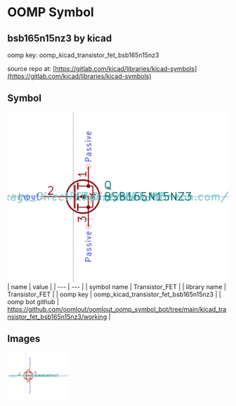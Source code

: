 # OOMP Symbol  
## bsb165n15nz3  by kicad  
  
oomp key: oomp_kicad_transistor_fet_bsb165n15nz3  
  
source repo at: [https://gitlab.com/kicad/libraries/kicad-symbols](https://gitlab.com/kicad/libraries/kicad-symbols)  
## Symbol  
  
[![working.png](working_600.png)](working.png)  
| name | value | 
| --- | --- | 
| symbol name | Transistor_FET | 
| library name | Transistor_FET | 
| oomp key | oomp_kicad_transistor_fet_bsb165n15nz3 | 
| oomp bot github | https://github.com/oomlout/oomlout_oomp_symbol_bot/tree/main/kicad_transistor_fet_bsb165n15nz3/working | 
## Images  
  
[![working.png](working_140.png)](working.png)  
